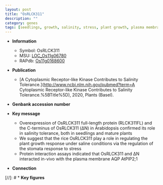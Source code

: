 ```yaml
---
layout: post
title: "OsRLCK311"
description: ""
category: genes
tags: [seedlings, growth, salinity, stress, plant growth, plasma membrane, stomata]
---
```


* **Information**  
    + Symbol: OsRLCK311  
    + MSU: [LOC_Os11g06780](http://rice.uga.edu/cgi-bin/ORF_infopage.cgi?orf=LOC_Os11g06780)  
    + RAPdb: [Os11g0168600](https://rapdb.dna.affrc.go.jp/locus/?name=Os11g0168600)  

* **Publication**  
    + [A Cytoplasmic Receptor-like Kinase Contributes to Salinity Tolerance.](http://www.ncbi.nlm.nih.gov/pubmed?term=A Cytoplasmic Receptor-like Kinase Contributes to Salinity Tolerance.%5BTitle%5D), 2020, Plants (Basel).

* **Genbank accession number**  

* **Key message**  
    + Overexpression of OsRLCK311 full-length protein (RLCK311FL) and the C-terminus of OsRLCK311 (ΔN) in Arabidopsis confirmed its role in salinity tolerance, both in seedlings and mature plants
    + We suggest that the rice OsRLCK311 play a role in regulating the plant growth response under saline conditions via the regulation of the stomata response to stress
    + Protein interaction assays indicated that OsRLCK311 and ΔN interacted in-vivo with the plasma membrane AQP AtPIP2;1

* **Connection**  

[//]: # * **Key figures**  



